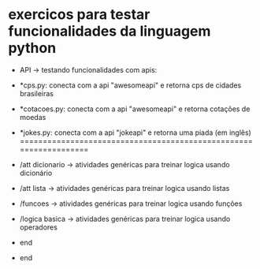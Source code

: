 # exercicos para testar funcionalidades da linguagem python


- API -> testando funcionalidades com apis:
- *cps.py: conecta com a api "awesomeapi" e retorna cps de cidades brasileiras
- *cotacoes.py: conecta com a api "awesomeapi" e retorna cotações de moedas
- *jokes.py: conecta com a api "jokeapi" e retorna uma piada (em inglês)
==================================================================

- /att dicionario -> atividades genéricas para treinar logica usando dicionário 
- /att lista -> atividades genéricas para treinar logica usando listas 
- /funcoes -> atividades genéricas para treinar logica usando funções 
- /logica basica -> atividades genéricas para treinar logica usando operadores 
- end 
- end 

